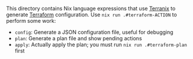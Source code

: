 This directory contains Nix language expressions that use
[Terranix](https://terranix.org/) to generate [Terraform](https://www.terraform.io/)
configuration. Use `nix run .#terraform-ACTION` to perform some work:

-   `config`: Generate a JSON configuration file, useful for debugging
-   `plan`: Generate a plan file and show pending actions
-   `apply`: Actually apply the plan; you must run `nix run .#terraform-plan` first

